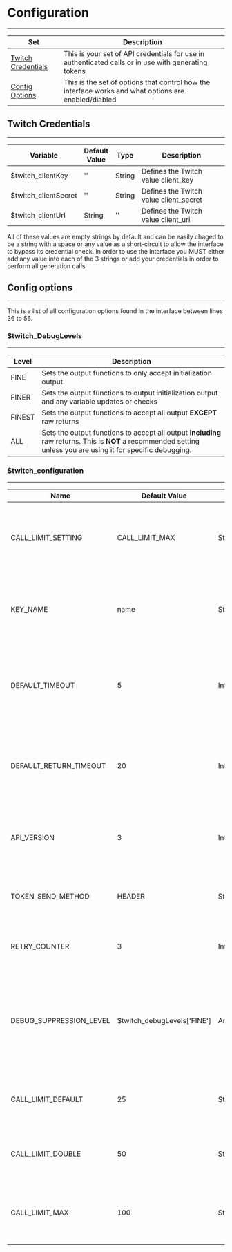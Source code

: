 # Configuration  

***  

| Set | Description |
| --- | ----------- |
| [Twitch Credentials](https://github.com/IBurn36360/Twitch_Interface/blob/master/configuration.md#twitch-credentials) | This is your set of API credentials for use in authenticated calls or in use with generating tokens |
| [Config Options](https://github.com/IBurn36360/Twitch_Interface/blob/master/configuration.md#config-options) | This is the set of options that control how the interface works and what options are enabled/diabled |


## Twitch Credentials

***  

<table>
    <thead>
        <tr>
            <th>Variable</th>
            <th>Default Value</th>
            <th width=50>Type</th>
            <th width=100%>Description</th>
        </tr>
    </thead>
    <tbody>
        <tr>
            <td>$twitch_clientKey</td>
            <td>''</td>
            <td>String</td>
            <td>Defines the Twitch value client_key</td>
        </tr>
        <tr>
            <td>$twitch_clientSecret</td>
            <td>''</td>
            <td>String</td>
            <td>Defines the Twitch value client_secret</td>
        </tr>
        <tr>
            <td>$twitch_clientUrl</td>
            <td>String</td>
            <td>''</td>
            <td>Defines the Twitch value client_uri</td>
        </tr>
    </tbody>
</table>

All of these values are empty strings by default and can be easily chaged to be a string with a space or any value as a short-circuit to allow the interface to bypass its credential check.  in order to use the interface you MUST either add any value into each of the 3 strings or add your credentials in order to perform all generation calls.

## Config options

***  

This is a list of all configuration options found in the interface between lines 36 to 56.  

### $twitch_DebugLevels

***  

<table>
    <thead>
        <tr>
            <th>Level</th>
            <th width=100%>Description</th>
        </tr>
    </thead>
    <tbody>
        <tr>
            <td>FINE</td>
            <td>Sets the output functions to only accept initialization output.</td>
        </tr>
        <tr>
            <td>FINER</td>
            <td>Sets the output functions to output initialization output and any variable updates or checks</td>
        </tr>
        <tr>
            <td>FINEST</td>
            <td>Sets the output functions to accept all output <b>EXCEPT</b> raw returns</td>
        </tr>
        <tr>
            <td>ALL</td>
            <td>Sets the output functions to accept all output <b>including</b> raw returns.  This is <b>NOT</b> a recommended setting unless you are using it for specific debugging.</td>
        </tr>
    </tbody>
</table>

### $twitch_configuration  

***  

<table>
    <thead>
        <tr>
            <th>Name</th>
            <th>Default Value</th>
            <th width="50">Type</th>
            <th width=100%>Description</th>
        </tr>
    </thead>
    <tbody>
        <tr>
            <td>CALL_LIMIT_SETTING</td>
            <td>CALL_LIMIT_MAX</td>
            <td>String</td>
            <td>Set limit for the number of returns in one call, used to seperate calls out into segments of a specified length.  Accepted values are <code>CALL_LIMIT_DEFAULT</code>, <code>CALL_LIMIT_DOUBLE</code> and <code>CALL_LIMIT_MAX</code>.</td>
        </tr>
        <tr>
            <td>KEY_NAME</td>
            <td>name</td>
            <td>String</td>
            <td>This sets the interface keys to either <code>name</code> or <code>display_name</code>, or even any key that you wish the interface to use.  It is safer to use <code>name</code> as your key as this is a static key to use and needs to be change by a Twitch staff member.</td>
        </tr>
        <tr>
            <td>DEFAULT_TIMEOUT</td>
            <td>5</td>
            <td>Integer</td>
            <td>This sets the default time, in seconds, to await for a successful connection to the Twitch Kraken API servers.  This does not affect how long the interface will await to finish recieving data from Twitch, only the time to establish a connection.</td>
        </tr>
        <tr>
            <td>DEFAULT_RETURN_TIMEOUT</td>
            <td>20</td>
            <td>Integer</td>
            <td>This sets the default time, in seconds, to wait to finish downloading data from thw Twitch Kraken API servers.  This does not affect how long the interface will await for a connection to the Twitch servers, only how long it will wait while recieving data.</td>
        </tr>
        <tr>
            <td>API_VERSION</td>
            <td>3</td>
            <td>Integer</td>
            <td>This sets what version of the API to use from the Twitch Kraken API servers.  This is set in the header and can affect returns.  Currently ONLY tested with V3, but will soon accept all V2 calls as well.</td>
        </tr>
        <tr>
            <td>TOKEN_SEND_METHOD</td>
            <td>HEADER</td>
            <td>String</td>
            <td>This sets how an OAuth token is sent to validate authenticated calls.  Accepts either <code>HEADER</code> or <code>QUERY</code>.  It is recommended that you always use <code>HEADER</code>.</td>
        </tr>
        <tr>
            <td>RETRY_COUNTER</td>
            <td>3</td>
            <td>Integer</td>
            <td>This sets how many times the interface will attemppt tp rety a call in iteration before giving up.  This will accept any integer.</td>
        </tr>
        <tr>
            <td>DEBUG_SUPPRESSION_LEVEL</td>
            <td>$twitch_debugLevels['FINE']</td>
            <td>Array[Key]</td>
            <td>This sets what debug suppression level that the interface will use when checking what output is passed to the user defined functions.  This accepts one of four values: <code>$twitch_debugLevels['FINE']</code>, <code>$twitch_debugLevels['FINER']</code>, <code>$twitch_debugLevels['FINEST']</code> and <code>$twitch_debugLevels['ALL']</code></td>
        </tr>
        <tr>
            <td>CALL_LIMIT_DEFAULT</td>
            <td>25</td>
            <td>String</td>
            <td>This sets the upper limit of any single call to 25.  This is a value that should <b>NOT</b> be changed under any circumstances unless you know how Twitch handles its limits.</td>
        </tr>
        <tr>
            <td>CALL_LIMIT_DOUBLE</td>
            <td>50</td>
            <td>String</td>
            <td>This sets the upper limit of any single call to 50.  This is a value that should <b>NOT</b> be changed under any circumstances unless you know how Twitch handles its limits.</td>
        </tr>
        <tr>
            <td>CALL_LIMIT_MAX</td>
            <td>100</td>
            <td>String</td>
            <td>This sets the upper limit of any single call to 100.  This is a value that should <b>NOT</b> be changed under any circumstances unless you know how Twitch handles its limits.</td>
        </tr>
    </tbody>
</table>

